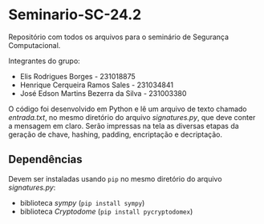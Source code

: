# Seminario-SC-24.2
Repositório com todos os arquivos para o seminário de Segurança Computacional.

Integrantes do grupo:
- Elis Rodrigues Borges - 231018875
- Henrique Cerqueira Ramos Sales - 231034841
- José Edson Martins Bezerra da Silva - 231003380

O código foi desenvolvido em Python e lê um arquivo de texto chamado _entrada.txt_, no mesmo diretório do arquivo _signatures.py_, que deve conter a mensagem em claro. Serão impressas na tela as diversas etapas da geração de chave, hashing, padding, encriptação e decriptação.

## Dependências

Devem ser instaladas usando ```pip``` no mesmo diretório do arquivo _signatures.py_:
- biblioteca _sympy_ (```pip install sympy```)
- biblioteca _Cryptodome_ (```pip install pycryptodomex```)
